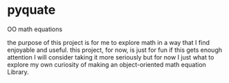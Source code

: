 # pyquate
OO math equations 

the purpose of this project is for me to explore math in a way that I find enjoyable and useful. this project, for now, is just for fun if this gets enough attention I will consider taking it more seriously but for now I just what to explore my own curiosity of making an object-oriented math equation Library. 

